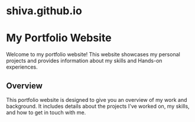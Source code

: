 # shiva.github.io

# My Portfolio Website

Welcome to my portfolio website! This website showcases my personal projects and provides information about my skills and Hands-on experiences.

## Overview

This portfolio website is designed to give you an overview of my work and background. It includes details about the projects I've worked on, my skills, and how to get in touch with me.
